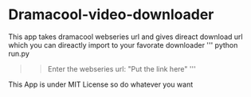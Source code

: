 # Dramacool-video-downloader

This app takes dramacool webseries url and gives direact download url which you can direactly import to your favorate downloader
'''
python run.py
>>Enter the webseries url: "Put the link here"
'''

This App is under MIT License so do whatever you want
